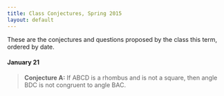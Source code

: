 ```yaml
---
title: Class Conjectures, Spring 2015
layout: default
---
```


These are the conjectures and questions proposed by the class this term,
ordered by date.

#### January 21

> **Conjecture A:** If ABCD is a rhombus and is not a square, then angle BDC is not
> congruent to angle BAC.

